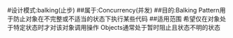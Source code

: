 #设计模式:balking(止步)
##属于:Concurrency(并发)
##目的:Balking Pattern用于防止对象在不完整或不适当的状态下执行某些代码
##适用范围
希望仅在对象处于特定状态时才对该对象调用操作
Objects通常处于暂时阻止且状态不明的状态